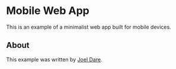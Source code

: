 # Mobile Web App

This is an example of a minimalist web app built for mobile devices.

## About

This example was written by [Joel Dare](https://joeldare.com).
